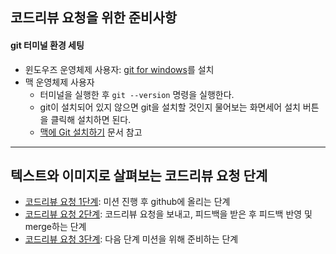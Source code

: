 ## 코드리뷰 요청을 위한 준비사항

#### git 터미널 환경 세팅
- 윈도우즈 운영체제 사용자: [git for windows](https://gitforwindows.org/)를 설치
- 맥 운영체제 사용자
  - 터미널을 실행한 후 `git --version` 명령을 실행한다.
  - git이 설치되어 있지 않으면 git을 설치할 것인지 물어보는 화면세어 설치 버튼을 클릭해 설치하면 된다.
  - [맥에 Git 설치하기](http://bkcarrier.tistory.com/35) 문서 참고

---

## 텍스트와 이미지로 살펴보는 코드리뷰 요청 단계
- [코드리뷰 요청 1단계](./review-step1.md): 미션 진행 후 github에 올리는 단계
- [코드리뷰 요청 2단계](./review-step2.md): 코드리뷰 요청을 보내고, 피드백을 받은 후 피드백 반영 및 merge하는 단계
- [코드리뷰 요청 3단계](./review-step3.md): 다음 단계 미션을 위해 준비하는 단계
